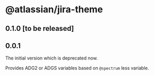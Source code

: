 # @atlassian/jira-theme

## 0.1.0 [to be released]

## 0.0.1

The initial version which is deprecated now.

Provides ADG2 or ADGS variables based on `@spectrum` less variable.
